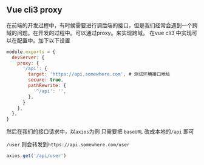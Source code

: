 ## Vue cli3 proxy
在前端的开发过程中，有时候需要进行调后端的接口，但是我们经常会遇到一个跨域的问题。在开发的过程中。可以通过proxy。来实现跨域。
在vue cli3 中实现可以在配置中。加下以下设置

```js
module.exports = {
  devServer: {
    proxy: {
      '/api': {
        target: 'https://api.somewhere.com', # 测试环境接口地址
        secure: true,
        pathRewrite: {
          '^/api': '',
        },
      }
    },
  },
}

```
然后在我们的接口请求中，以`axios`为例 只需要把 `baseURL` 改成本地的`/api` 即可

`/user` 则会转发到`https://api.somewhere.com/user`
```js
axios.get('/api/user')
```
